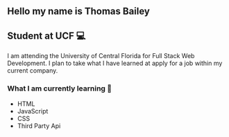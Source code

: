 Hello my name is Thomas Bailey
------------------------------------------

Student at UCF :computer:
------------------------------------------

I am attending the University of Central Florida for Full Stack Web Development. I plan to take what I have learned at apply for a job within my current company.

### What I am currently learning :notebook:

* HTML
* JavaScript
* CSS
* Third Party Api
